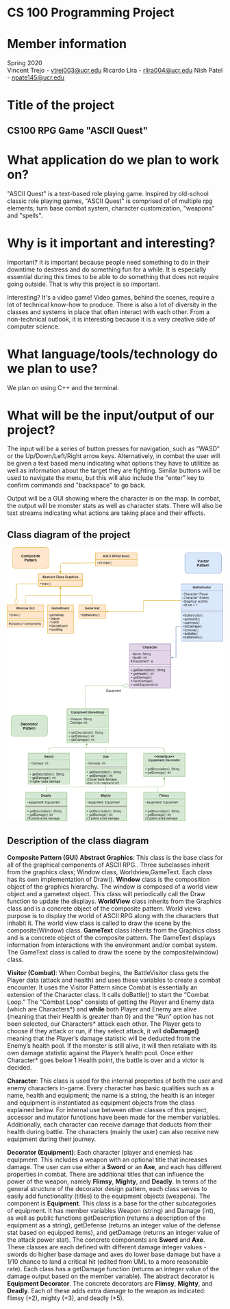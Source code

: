 # CS 100 Programming Project

# Member information
Spring 2020  
Vincent Trejo - vtrej003@ucr.edu
Ricardo Lira - rlira004@ucr.edu
Nish Patel - npate145@ucr.edu

# Title of the project
## CS100 RPG Game "ASCII Quest"

# What application do we plan to work on? 
"ASCII Quest" is a text-based role playing game. Inspired by old-school classic role playing games, "ASCII Quest" is comprised of of multiple rpg elements; turn base combat system, character customization, "weapons" and "spells".

# Why is it important and interesting?
Important?
  It is important because people need something to do in their downtime to destress and do something fun for a while. It is especially    essential during this times to be able to do something that does not require going outside. That is why this project is so important.

Interesting?
  It's a video game! Video games, behind the scenes, require a lot of technical know-how to produce. There is also a lot of diversity in the classes and systems in place that often interact with each other.
  From a non-technical outlook, it is interesting because it is a very creative side of computer science.

# What language/tools/technology do we plan to use?
  We plan on using C++ and the terminal. 

# What will be the input/output of our project?
  The input will be a series of button presses for navigation, such as "WASD" or the Up/Down/Left/Right arrow keys. Alternatively, in combat the user will be given a text based menu indicating what options they have to utilitize as well as information about the target they are fighting. Similar buttons will be used to navigate the menu, but this will also include the "enter" key to confirm commands and "backspace" to go back.

  Output will be a GUI showing where the character is on the map. In combat, the output will be monster stats as well as character stats. There will also be text streams indicating what actions are taking place and their effects.


## Class diagram of the project
![GitHub Logo](ASCII_RPG_Diagram2.png)



## Description of the class diagram 

**Composite Pattern (GUI)**
**Abstract Graphics**: This class is the base class for all of the graphical components of ASCII RPG.. Three subclasses inherit from the graphics class; Window class, Worldview,GameText. Each class has its own implementation of Draw().
**Window** class is the composition object of the graphics hierarchy. The window is composed of a world view object and a gametext object. This class will periodically call the Draw function to update the displays.
**WorldView** class inherits from the Graphics class and is a concrete object of the composite pattern. World views purpose is to display the world of ASCII RPG along with the characters that inhabit it. The world view class is called to draw the scene by the composite(Window) class.
**GameText** class inherits from the Graphics class and is a concrete object of the composite pattern. The GameText displays information from interactions with the environment and/or combat system. The GameText class is called to draw the scene by the composite(window) class.


**Visitor (Combat)**:
When Combat begins, the BattleVisitor class gets the Player data (attack and health) and uses these variables to create a combat encounter. It uses the Visitor Pattern since Combat is essentially an extension of the Character class. It calls doBattle() to start the “Combat Loop.” The “Combat Loop” consists of getting the Player and Enemy data (which are Characters*) and **while** both Player and Enemy are alive (meaning that their Health is greater than 0) and the “Run” option has not been selected, our Characters* attack each other. The Player gets to choose if they attack or run, if they select attack, it will **doDamage()** meaning that the Player’s damage statistic will be deducted from the Enemy’s health pool. If the monster is still alive, it will then retaliate with its own damage statistic against the Player’s health pool. Once either Character* goes below 1 Health point, the battle is over and a victor is decided.
    
**Character**:
    This class is used for the internal properties of both the user and enemy characters in-game. Every character has basic qualities such as a name, health and equipment; the name is a string, the health is an integer and equipment is instantiated as equipment objects from the class explained below. For internal use between other classes of this project, accessor and mutator functions have been made for the member variables. Additionally, each character can receive damage that deducts from their health during battle. The characters (mainly the user) can also receive new equipment during their journey.

**Decorator (Equipment)**:
    Each character (player and enemies) has equipment. This includes a weapon with an optional title that increases damage. The user can use either a **Sword** or an **Axe**, and each has different properties in combat. There are additional titles that can influence the power of the weapon, namely **Flimsy**, **Mighty**, and **Deadly**.
    In terms of the general structure of the decorator design pattern, each class serves to easily add functionality (titles) to the equipment objects (weapons). 
    The component is **Equipment**. This class is a base for the other subcategories of equipment. It has member variables Weapon (string) and Damage (int), as well as public functions getDescription (returns a description of the equipment as a string), getDefense (returns an integer value of the defense stat based on equipped items), and getDamage (returns an integer value of the attack power stat). 
    The concrete components are **Sword** and **Axe**. These classes are each defined with different damage integer values -  swords do higher base damage and axes do lower base damage but have a 1/10 chance to land a critical hit (edited from UML to a more reasonable rate). Each class has a getDamage function (returns an integer value of the damage output based on the member variable).
    The abstract decorator is **Equipment Decorator**. 
    The concrete decorators are **Flimsy**, **Mighty**, and **Deadly**. Each of these adds extra damage to the weapon as indicated: flimsy (+2), mighty (+3), and deadly (+5).

